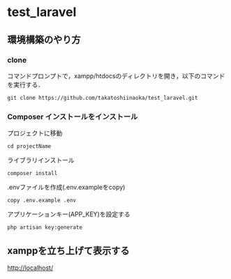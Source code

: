 # test_laravel

## 環境構築のやり方

### clone
コマンドプロンプトで，xampp/htdocsのディレクトリを開き，以下のコマンドを実行する．

    git clone https://github.com/takatoshiinaoka/test_laravel.git

### Composer インストールをインストール
プロジェクトに移動

    cd projectName
    
ライブラリインストール

    composer install
    
.envファイルを作成(.env.exampleをcopy)

    copy .env.example .env 
    
アプリケーションキー(APP_KEY)を設定する

    php artisan key:generate

## xamppを立ち上げて表示する

[http://localhost/](http://localhost/)
